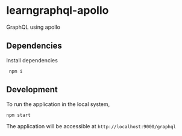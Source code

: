 # learngraphql-apollo

GraphQL using apollo

## Dependencies

Install dependencies

     npm i
     
     
## Development

To run the application in the local system, 

    npm start

The application will be accessible at `http://localhost:9000/graphql`   
